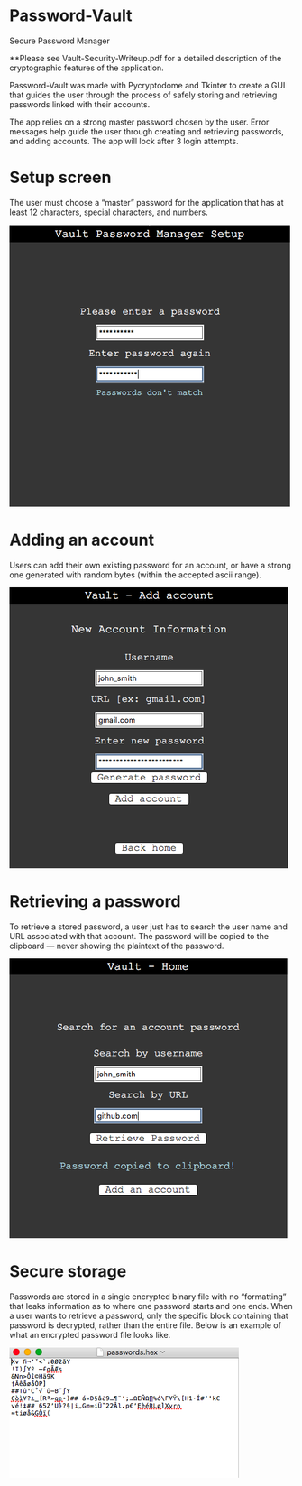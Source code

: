# Password-Vault
Secure Password Manager

**Please see Vault-Security-Writeup.pdf for a detailed description of the cryptographic features of the application.

Password-Vault was made with Pycryptodome and Tkinter to create a GUI that guides the user through the process of safely storing and retrieving passwords linked with their accounts.

The app relies on a strong master password chosen by the user. Error messages help guide the user through creating and retrieving passwords, and adding accounts. The app will lock after 3 login attempts.
 
# Setup screen

The user must choose a “master” password for the application that has at least 12 characters, special
characters, and numbers.

![Alt text](./screenshots/screen-1.png?raw=true "Setup Screen")

# Adding an account

Users can add their own existing password for an account, or have a strong one generated with random bytes (within the accepted ascii range).

![Alt text](./screenshots/screen-2.png?raw=true "Add Account")

# Retrieving a password

To retrieve a stored password, a user just has to search the user name and URL associated with that account. The password will be copied to the clipboard — never showing the plaintext of the password.

![Alt text](./screenshots/screen-3.png?raw=true "Retrieve Password")

# Secure storage

Passwords are stored in a single encrypted binary file with no “formatting” that leaks information as to where one password starts and one ends. When a user wants to retrieve a password, only the specific block containing that password is decrypted, rather than the entire file. Below is an example of what an encrypted password file looks like.

![Alt text](./screenshots/screen-4.png?raw=true "Password File")
